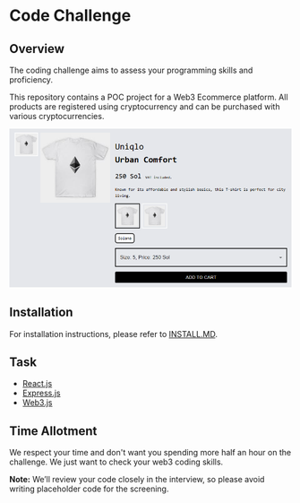 # Code Challenge

## Overview

The coding challenge aims to assess your programming skills and proficiency.

This repository contains a POC project for a Web3 Ecommerce platform. All products are registered using cryptocurrency and can be purchased with various cryptocurrencies.

![Screen 2](./117_Web3/screens/screen%202.png)

## Installation
For installation instructions, please refer to [INSTALL.MD](./INSTALL.MD).

## Task
- [React.js](./TASK-A-REACT.MD)
- [Express.js](./TASK-A-EXPRESS.MD)
- [Web3.js](./TASK-A-WEB3.MD)


## Time Allotment
We respect your time and don't want you spending more half an hour on the challenge. We just want to check your web3 coding skills.

**Note:**
We’ll review your code closely in the interview, so please avoid writing placeholder code for the screening.